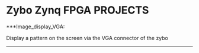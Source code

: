 # Zybo Zynq FPGA PROJECTS



***Image_display_VGA:

Display a pattern on the screen via the VGA connector of the zybo

***
